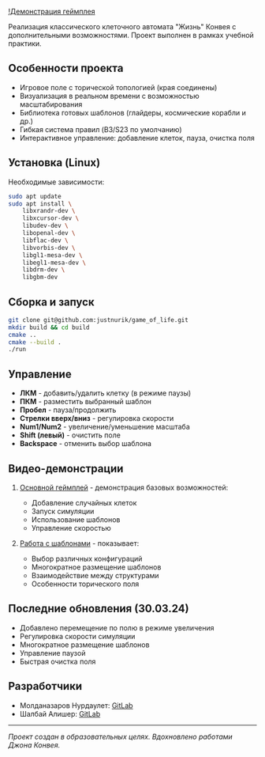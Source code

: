 [!Демонстрация геймплея](<video/демонстрация_игры.webm>)

Реализация классического клеточного автомата "Жизнь" Конвея с дополнительными возможностями. Проект выполнен в рамках учебной практики.

## Особенности проекта

- Игровое поле с торической топологией (края соединены)
- Визуализация в реальном времени с возможностью масштабирования
- Библиотека готовых шаблонов (глайдеры, космические корабли и др.)
- Гибкая система правил (B3/S23 по умолчанию)
- Интерактивное управление: добавление клеток, пауза, очистка поля

## Установка (Linux)

Необходимые зависимости:
```bash
sudo apt update
sudo apt install \
    libxrandr-dev \
    libxcursor-dev \
    libudev-dev \
    libopenal-dev \
    libflac-dev \
    libvorbis-dev \
    libgl1-mesa-dev \
    libegl1-mesa-dev \
    libdrm-dev \
    libgbm-dev
```

## Сборка и запуск

```bash
git clone git@github.com:justnurik/game_of_life.git
mkdir build && cd build
cmake ..
cmake --build .
./run
```

## Управление

- **ЛКМ** - добавить/удалить клетку (в режиме паузы)
- **ПКМ** - разместить выбранный шаблон
- **Пробел** - пауза/продолжить
- **Стрелки вверх/вниз** - регулировка скорости
- **Num1/Num2** - увеличение/уменьшение масштаба
- **Shift (левый)** - очистить поле
- **Backspace** - отменить выбор шаблона

## Видео-демонстрации

1. [Основной геймплей](https://www.youtube.com/watch?v=VIDEO_ID_1) - демонстрация базовых возможностей:
   - Добавление случайных клеток
   - Запуск симуляции
   - Использование шаблонов
   - Управление скоростью

2. [Работа с шаблонами](https://www.youtube.com/watch?v=VIDEO_ID_2) - показывает:
   - Выбор различных конфигураций
   - Многократное размещение шаблонов
   - Взаимодействие между структурами
   - Особенности торического поля

## Последние обновления (30.03.24)

- Добавлено перемещение по полю в режиме увеличения
- Регулировка скорости симуляции
- Многократное размещение шаблонов
- Управление паузой
- Быстрая очистка поля

## Разработчики

- Молданазаров Нурдаулет: [GitLab](https://gitlab.akhcheck.ru/jNurik)
- Шалбай Алишер: [GitLab](https://gitlab.akhcheck.ru/jNurik)

---

*Проект создан в образовательных целях. Вдохновлено работами Джона Конвея.*
